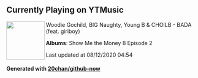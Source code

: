 ## Currently Playing on YTMusic

[<img align="left" width="100" src="https://lh3.googleusercontent.com/5HFvTdm0pnSpn9AMmO9peP-tl8slF023tatjKF-3FjFw-LkR4whSYS4ImmInN5-iQu_TYJ2QtqmP_DRX">](https://music.youtube.com/channel/UChcfLfBDmJKgbBLCeVGmIUg)

Woodie Gochild, BIG Naughty, Young B & CHOILB - BADA (feat. giriboy)

**Albums**: Show Me the Money 8 Episode 2

Last updated at 08/12/2020 04:54

#### Generated with [20chan/github-now](https://github.com/20chan/github-now)


<!--
**20chan/20chan** is a ✨ _special_ ✨ repository because its `README.md` (this file) appears on your GitHub profile.

Here are some ideas to get you started:

- 🔭 I’m currently working on ...
- 🌱 I’m currently learning ...
- 👯 I’m looking to collaborate on ...
- 🤔 I’m looking for help with ...
- 💬 Ask me about ...
- 📫 How to reach me: ...
- 😄 Pronouns: ...
- ⚡ Fun fact: ...
-->

